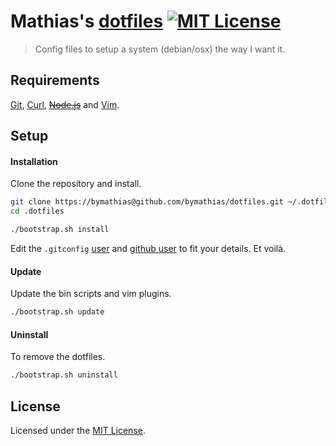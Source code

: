 # Mathias's [dotfiles][home-url] [![MIT License][license-badge]][license-url]

> Config files to setup a system (debian/osx) the way I want it.

## Requirements

[Git][git-url], [Curl][curl-url], ~~[Node.js][nodejs-url]~~ and [Vim][vim-url].

## Setup

#### Installation

Clone the repository and install.

```sh
git clone https://bymathias@github.com/bymathias/dotfiles.git ~/.dotfiles
cd .dotfiles

./bootstrap.sh install
```

Edit the `.gitconfig` [user](https://github.com/bymathias/dotfiles/blob/master/git/.gitconfig#L1) and [github user](https://github.com/bymathias/dotfiles/blob/master/git/.gitconfig#L23) to fit your details. Et voilà.

#### Update

Update the bin scripts and vim plugins.

```sh
./bootstrap.sh update
```

#### Uninstall

To remove the dotfiles.

```sh
./bootstrap.sh uninstall
```

## License

Licensed under the [MIT License][license-url].


<!-- Link Labels -->

[home-url]: https://github.com/bymathias/dotfiles

[license-badge]: http://img.shields.io/badge/license-MIT-blue.svg?style=flat-square
[license-url]:   https://github.com/bymathias/dotfiles/blob/master/LICENSE.md

[git-url]:    http://git-scm.com
[curl-url]:   http://curl.haxx.se
[nodejs-url]: https://nodejs.org
[vim-url]:    http://www.vim.org
